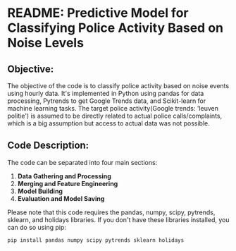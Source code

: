 # README: Predictive Model for Classifying Police Activity Based on Noise Levels

## Objective:

The objective of the code is to classify police activity based on noise events using hourly data. It's implemented in Python using pandas for data processing, Pytrends to get Google Trends data, and Scikit-learn for machine learning tasks. The target police activity(Google trends: 'leuven politie') is assumed to be directly related to actual police calls/complaints, which is a big assumption but access to actual data was not possible. 

## Code Description:

The code can be separated into four main sections:

1. **Data Gathering and Processing**
2. **Merging and Feature Engineering**
3. **Model Building**
4. **Evaluation and Model Saving**

Please note that this code requires the pandas, numpy, scipy, pytrends, sklearn, and holidays libraries. If you don't have these libraries installed, you can do so using pip:

```bash
pip install pandas numpy scipy pytrends sklearn holidays
